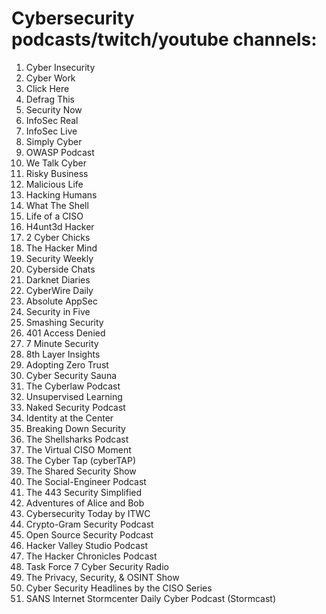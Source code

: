# Cybersecurity podcasts/twitch/youtube channels:

1.  Cyber Insecurity
2.  Cyber Work
3.  Click Here
4.  Defrag This
5.  Security Now
6.  InfoSec Real
7.  InfoSec Live
8.  Simply Cyber
9.  OWASP Podcast
10. We Talk Cyber
11. Risky Business
12. Malicious Life
13. Hacking Humans
14. What The Shell
15. Life of a CISO
16. H4unt3d Hacker
17. 2 Cyber Chicks
18. The Hacker Mind
19. Security Weekly
20. Cyberside Chats
21. Darknet Diaries
22. CyberWire Daily
23. Absolute AppSec
24. Security in Five
25. Smashing Security
26. 401 Access Denied
27. 7 Minute Security
28. 8th Layer Insights
29. Adopting Zero Trust
30. Cyber Security Sauna
31. The Cyberlaw Podcast
32. Unsupervised Learning
33. Naked Security Podcast
34. Identity at the Center
35. Breaking Down Security
36. The Shellsharks Podcast
37. The Virtual CISO Moment
38. The Cyber Tap (cyberTAP)
39. The Shared Security Show
40. The Social-Engineer Podcast
41. The 443 Security Simplified
42. Adventures of Alice and Bob
43. Cybersecurity Today by ITWC
44. Crypto-Gram Security Podcast
45. Open Source Security Podcast
46. Hacker Valley Studio Podcast
47. The Hacker Chronicles Podcast
48. Task Force 7 Cyber Security Radio
49. The Privacy, Security, & OSINT Show
50. Cyber Security Headlines by the CISO Series
51. SANS Internet Stormcenter Daily Cyber Podcast (Stormcast)